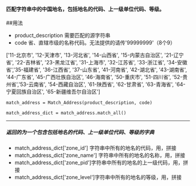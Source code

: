 #### 匹配字符串中的中国地名，包括地名的代码、上一级单位代码、等级。
##用法
- product_description  需要匹配的源字符串
- code 省、直辖市级的名称代码。无法提供的请传'99999999'（8个9）

['11-北京市', '12-天津市', '13-河北省', '14-山西省', '15-内蒙古自治区', '21-辽宁省', '22-吉林省', '23-黑龙江省', '31-上海市', '32-江苏省', '33-浙江省', '34-安徽省','35-福建省', '36-江西省', '37-山东省', '41-河南省', '42-湖北省', '43-湖南省', '44-广东省', '45-广西壮族自治区', '46-海南省', '50-重庆市', '51-四川省', '52-贵州省','53-云南省', '54-西藏自治区', '61-陕西省', '62-甘肃省', '63-青海省', '64-宁夏回族自治区', '65-新疆维吾尔自治区']

`match_address = Match_Address(product_description, code)`

`match_address_dict = match_address.match_all()`

------------


##### 返回的为一个包含包括地名的代码、上一级单位代码、等级的字典
- match_address_dict['zone_id']     字符串中所有的地名的代码，用，拼接
- match_address_dict['zone_name']   字符串中所有的地名的名称，用，拼接
- match_address_dict['zone_pid']字符串中所有的地名的上一级代码，用，拼接
- match_address_dict['zone_level']字符串中所有的地名的等级，用，拼接
